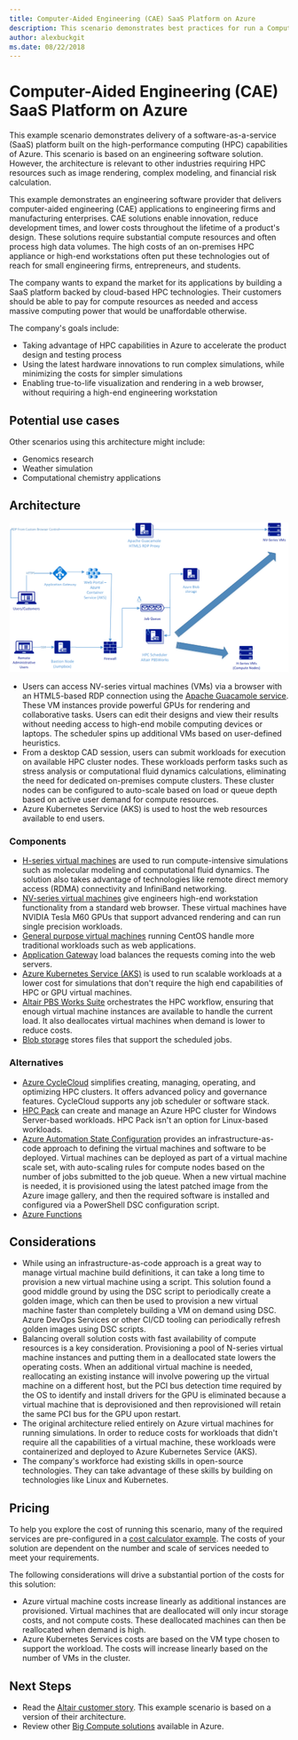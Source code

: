 ```yaml
---
title: Computer-Aided Engineering (CAE) SaaS Platform on Azure
description: This scenario demonstrates best practices for run a Computer-aided engineering (CAE) software-as-a-service (SaaS) platform on Azure
author: alexbuckgit
ms.date: 08/22/2018
---
```


# Computer-Aided Engineering (CAE) SaaS Platform on Azure

This example scenario demonstrates delivery of a software-as-a-service (SaaS) platform built on the high-performance computing (HPC) capabilities of Azure. This scenario is based on an engineering software solution. However, the architecture is relevant to other industries requiring HPC resources such as image rendering, complex modeling, and financial risk calculation.

This example demonstrates an engineering software provider that delivers computer-aided engineering (CAE) applications to engineering firms and manufacturing enterprises. CAE solutions enable innovation, reduce development times, and lower costs throughout the lifetime of a product's design. These solutions require substantial compute resources and often process high data volumes. The high costs of an on-premises HPC appliance or high-end workstations often put these technologies out of reach for small engineering firms, entrepreneurs, and students.

The company wants to expand the market for its applications by building a SaaS platform backed by cloud-based HPC technologies. Their customers should be able to pay for compute resources as needed and access massive computing power that would be unaffordable otherwise.

The company's goals include:

* Taking advantage of HPC capabilities in Azure to accelerate the product design and testing process
* Using the latest hardware innovations to run complex simulations, while minimizing the costs for simpler simulations  
* Enabling true-to-life visualization and rendering in a web browser, without requiring a high-end engineering workstation

## Potential use cases

Other scenarios using this architecture might include:

* Genomics research
* Weather simulation
* Computational chemistry applications

## Architecture

![Architecture for a SaaS solution enabling HPC capabilities][architecture]

* Users can access NV-series virtual machines (VMs) via a browser with an HTML5-based RDP connection using the [Apache Guacamole service](http://guacamole.apache.org/). These VM instances provide powerful GPUs for rendering and collaborative tasks. Users can edit their designs and view their results without needing access to high-end mobile computing devices or laptops. The scheduler spins up additional VMs based on user-defined heuristics.
* From a desktop CAD session, users can submit workloads for execution on available HPC cluster nodes. These workloads perform tasks such as stress analysis or computational fluid dynamics calculations, eliminating the need for dedicated  on-premises compute clusters. These cluster nodes can be configured to auto-scale based on load or queue depth based on active user demand for compute resources.
* Azure Kubernetes Service (AKS) is used to host the web resources available to end users.

### Components

* [H-series virtual machines](/azure/virtual-machines/linux/sizes-hpc) are used to run compute-intensive simulations such as molecular modeling and computational fluid dynamics. The solution also takes advantage of technologies like remote direct memory access (RDMA) connectivity and InfiniBand networking.
* [NV-series virtual machines](/azure/virtual-machines/windows/sizes-gpu) give engineers high-end workstation functionality from a standard web browser. These virtual machines have NVIDIA Tesla M60 GPUs that support advanced rendering and can run single precision workloads.
* [General purpose virtual machines](/azure/virtual-machines/linux/sizes-general) running CentOS handle more traditional workloads such as web applications.
* [Application Gateway](/azure/application-gateway/) load balances the requests coming into the web servers.
* [Azure Kubernetes Service (AKS)](/azure/aks/) is used to run scalable workloads at a lower cost for simulations that don't require the high end capabilities of HPC or GPU virtual machines.
* [Altair PBS Works Suite](https://www.pbsworks.com/PBSProduct.aspx?n=PBS-Works-Suite&c=Overview-and-Capabilities) orchestrates the HPC workflow, ensuring that enough virtual machine instances are available to handle the current load. It also deallocates virtual machines when demand is lower to reduce costs.
* [Blob storage](/azure/storage/blobs/storage-blobs-introduction) stores files that support the scheduled jobs. 

### Alternatives

* [Azure CycleCloud](/azure/cyclecloud/overview) simplifies creating, managing, operating, and optimizing HPC clusters. It offers advanced policy and governance features. CycleCloud supports any job scheduler or software stack.
* [HPC Pack](/azure/virtual-machines/windows/hpcpack-cluster-options) can create and manage an Azure HPC cluster for Windows Server-based workloads. HPC Pack isn't an option for Linux-based workloads.
* [Azure Automation State Configuration](/azure/automation/automation-dsc-overview) provides an infrastructure-as-code approach to defining the virtual machines and software to be deployed. Virtual machines can be deployed as part of a virtual machine scale set, with auto-scaling rules for compute nodes based on the number of jobs submitted to the job queue. When a new virtual machine is needed, it is provisioned using the latest patched image from the Azure image gallery, and then the required software is installed and configured via a PowerShell DSC configuration script.
* [Azure Functions](/azure/azure-functions/functions-overview)

## Considerations

* While using an infrastructure-as-code approach is a great way to manage virtual machine build definitions, it can take a long time to provision a new virtual machine using a script. This solution found a good middle ground by using the DSC script to periodically create a golden image, which can then be used to provision a new virtual machine faster than completely building a VM on demand using DSC. Azure DevOps Services or other CI/CD tooling can periodically refresh golden images using DSC scripts.
* Balancing overall solution costs with fast availability of compute resources is a key consideration. Provisioning a pool of N-series virtual machine instances and putting them in a deallocated state lowers the operating costs. When an additional virtual machine is needed, reallocating an existing instance will involve powering up the virtual machine on a different host, but the PCI bus detection time required by the OS to identify and install drivers for the GPU is eliminated because a virtual machine that is deprovisioned and then reprovisioned will retain the same PCI bus for the GPU upon restart.
* The original architecture relied entirely on Azure virtual machines for running simulations. In order to reduce costs for workloads that didn't require all the capabilities of a virtual machine, these workloads were containerized and deployed to Azure Kubernetes Service (AKS).
* The company's workforce had existing skills in open-source technologies. They can take advantage of these skills by building on technologies like Linux and Kubernetes. 

## Pricing

To help you explore the cost of running this scenario, many of the required services are pre-configured in a [cost calculator example][calculator]. The costs of your solution are dependent on the number and scale of services needed to meet your requirements.

The following considerations will drive a substantial portion of the costs for this solution:
* Azure virtual machine costs increase linearly as additional instances are provisioned. Virtual machines that are deallocated will only incur storage costs, and not compute costs. These deallocated machines can then be reallocated when demand is high.
* Azure Kubernetes Services costs are based on the VM type chosen to support the workload. The costs will increase linearly based on the number of VMs in the cluster.

## Next Steps

* Read the [Altair customer story][source-document]. This example scenario is based on a version of their architecture.
* Review other [Big Compute solutions](https://azure.microsoft.com/en-us/solutions/big-compute/) available in Azure.

<!-- links -->
[source-document]: https://customers.microsoft.com/story/altair-manufacturing-azure
[architecture]: ./media/architecture-diagram-hpc-saas.png
[calculator]: https://azure.com/e/3cb9ccdc893f41ffbcdb00c328178ccf
